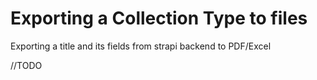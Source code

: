 # Exporting a Collection Type to files
Exporting a title and its fields from strapi backend to PDF/Excel 

//TODO
